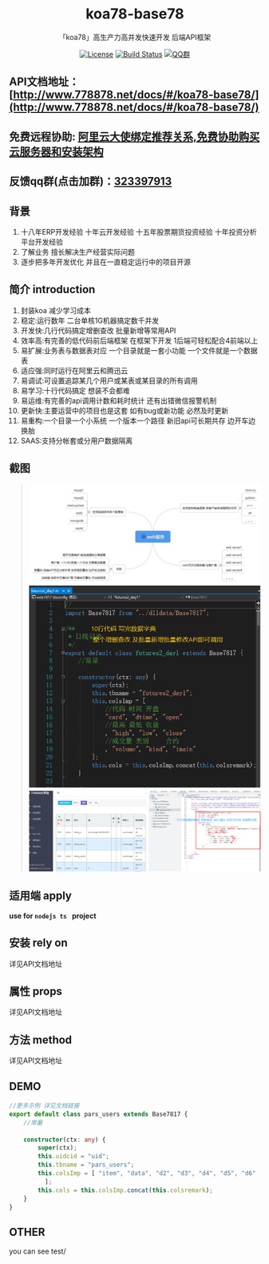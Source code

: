 <h1 align="center">koa78-base78</h1>
<div align="center">


「koa78」高生产力高并发快速开发 后端API框架

[![License](https://img.shields.io/badge/license-Apache%202-green.svg)](https://www.apache.org/licenses/LICENSE-2.0)
[![Build Status](https://dev.azure.com/www778878net/basic_ts/_apis/build/status/www778878net.koa78-base78?branchName=main)](https://dev.azure.com/www778878net/basic_ts/_build/latest?definitionId=22&branchName=main)
[![QQ群](https://img.shields.io/badge/QQ群-323397913-blue.svg?style=flat-square&color=12b7f5&logo=qq)](https://qm.qq.com/cgi-bin/qm/qr?k=it9gUUVdBEDWiTOH21NsoRHAbE9IAzAO&jump_from=webapi&authKey=KQwSXEPwpAlzAFvanFURm0Foec9G9Dak0DmThWCexhqUFbWzlGjAFC7t0jrjdKdL)

</div>

## API文档地址：[http://www.778878.net/docs/#/koa78-base78/](http://www.778878.net/docs/#/koa78-base78/)
## 免费远程协助: [阿里云大使绑定推荐关系,免费协助购买云服务器和安装架构](https://www.aliyun.com/minisite/goods?userCode=2ty2vxdh)
## 反馈qq群(点击加群)：[323397913](https://qm.qq.com/cgi-bin/qm/qr?k=it9gUUVdBEDWiTOH21NsoRHAbE9IAzAO&jump_from=webapi&authKey=KQwSXEPwpAlzAFvanFURm0Foec9G9Dak0DmThWCexhqUFbWzlGjAFC7t0jrjdKdL)

## 背景 
1. 十八年ERP开发经验 十年云开发经验 十五年股票期货投资经验 十年投资分析平台开发经验
2. 了解业务 擅长解决生产经营实际问题
3. 逐步把多年开发优化 并且在一直稳定运行中的项目开源


## 简介 introduction

1. 封装koa 减少学习成本
2. 稳定:运行数年 二台单核1G机器搞定数千并发
3. 开发快:几行代码搞定增删查改 批量新增等常用API
4. 效率高:有完善的低代码前后端框架 在框架下开发 1后端可轻松配合4前端以上
5. 易扩展:业务表与数据表对应 一个目录就是一套小功能 一个文件就是一个数据表
6. 适应强:同时运行在阿里云和腾迅云
7. 易调试:可设置追踪某几个用户或某表或某目录的所有调用
8. 易学习:十行代码搞定 想装不会都难
9. 易运维:有完善的api调用计数和耗时统计 还有出错微信报警机制
10. 更新快:主要运营中的项目也是这套 如有bug或新功能 必然及时更新
11. 易重构:一个目录一个小系统 一个版本一个路径 新旧api可长期共存 边开车边换胎
12. SAAS:支持分帐套或分用户数据隔离

## 截图

>![后端服务](https://github.com/www778878net/node-date78/blob/main/assets/pic/services.jpeg)
>![后端代码示例](https://github.com/www778878net/node-date78/blob/main/assets/pic/nodejs.png)
>![前端代码示例](https://github.com/www778878net/node-date78/blob/main/assets/pic/js.png)


## 适用端 apply

**use for `nodejs ts ` project**



## 安装 rely on

详见API文档地址

## 属性 props

详见API文档地址

## 方法 method

详见API文档地址

## DEMO 

```ts
//更多示例 详见文档链接
export default class pars_users extends Base7817 {
    //常量

    constructor(ctx: any) {
        super(ctx);
        this.uidcid = "uid";
        this.tbname = "pars_users";
        this.colsImp = [ "item", "data", "d2", "d3", "d4", "d5", "d6"
          ];
        this.cols = this.colsImp.concat(this.colsremark);
    }
}

```

## OTHER

you can see test/
